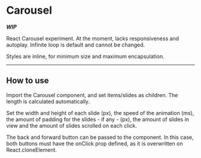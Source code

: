 # Carousel

***WIP***

React Carousel experiment. At the moment, lacks responsiveness and autoplay. Infinite loop is default and cannot be changed.

Styles are inline, for minimum size and maximum encapsulation.


---

## How to use

Import the Carousel component, and set items/slides as children. The length is calculated automatically.

Set the width and height of each slide (px), the speed of the animation (ms), the amount of padding for the slides - if any - (px), the amount of slides in view and the amount of slides scrolled on each click.

The back and forward button can be passed to the component. In this case, both buttons must have the onClick prop defined, as it is overwritten on React.cloneElement.
